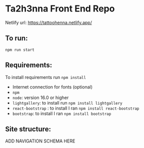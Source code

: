 # Ta2h3nna Front End Repo
Netlify url: https://tattoohenna.netlify.app/

## To run: 
`npm run start`

## Requirements:
To install requirements run `npm install` 
- Internet connection for fonts (optional)
- `npm` 
- `node`: version 16.0 or higher
- `lightgallery`: to install run `npm install lightgallery`
- `react-bootstrap` : to install I ran `npm install react-bootstrap`
- `bootstrap`: to install I ran `npm install bootstrap`

## Site structure: 
ADD NAVIGATION SCHEMA HERE

